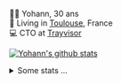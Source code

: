 <p>
  👨🏻 <bold>Yohann</bold>, 30 ans<br/>
  💼 Living in <a href="https://www.google.com/maps?q=toulouse">Toulouse</a>, France<br/>
  💻 CTO at <a href="https://trayvisor.com/">Trayvisor</a><br/>
</p>

<a href="https://github.com/anuraghazra/github-readme-stats"><img align="center" src="https://github-readme-stats-dviw-8taegaswk-yohann84ls-projects.vercel.app//api?username=yohann84L&show_icons=true&include_all_commits=true" alt="Yohann's github stats" /> </a>


<details>
  <summary>Some stats ...</summary><br/>
  

<!--START_SECTION:waka-->
![Code Time](http://img.shields.io/badge/Code%20Time-1%2C330%20hrs%2023%20mins-blue)

![Profile Views](http://img.shields.io/badge/Profile%20Views-0-blue)

**🐱 My GitHub Data** 

> 📦 441.0 kB Used in GitHub's Storage 
 > 
> 🏆 539 Contributions in the Year 2025
 > 
> 🚫 Not Opted to Hire
 > 
> 📜 26 Public Repositories 
 > 
> 🔑 21 Private Repositories 
 > 
**I'm an Early 🐤** 

```text
🌞 Morning                28900 commits       ███████░░░░░░░░░░░░░░░░░░   29.63 % 
🌆 Daytime                56485 commits       ██████████████░░░░░░░░░░░   57.90 % 
🌃 Evening                12010 commits       ███░░░░░░░░░░░░░░░░░░░░░░   12.31 % 
🌙 Night                  154 commits         ░░░░░░░░░░░░░░░░░░░░░░░░░   00.16 % 
```
📅 **I'm Most Productive on Wednesday** 

```text
Monday                   18732 commits       █████░░░░░░░░░░░░░░░░░░░░   19.20 % 
Tuesday                  18314 commits       █████░░░░░░░░░░░░░░░░░░░░   18.77 % 
Wednesday                19904 commits       █████░░░░░░░░░░░░░░░░░░░░   20.40 % 
Thursday                 19721 commits       █████░░░░░░░░░░░░░░░░░░░░   20.22 % 
Friday                   19072 commits       █████░░░░░░░░░░░░░░░░░░░░   19.55 % 
Saturday                 699 commits         ░░░░░░░░░░░░░░░░░░░░░░░░░   00.72 % 
Sunday                   1107 commits        ░░░░░░░░░░░░░░░░░░░░░░░░░   01.13 % 
```


📊 **This Week I Spent My Time On** 

```text
🕑︎ Time Zone: Europe/Paris

💬 Programming Languages: 
HTTP Request             10 hrs 22 mins      ████████████████████████░   94.48 % 
Other                    36 mins             █░░░░░░░░░░░░░░░░░░░░░░░░   05.52 % 

🔥 Editors: 
Zed                      10 hrs 58 mins      █████████████████████████   100.00 % 

💻 Operating System: 
Mac                      10 hrs 58 mins      █████████████████████████   100.00 % 
```

**I Mostly Code in Python** 

```text
Python                   26 repos            ██████████████░░░░░░░░░░░   54.17 % 
Jupyter Notebook         4 repos             ██░░░░░░░░░░░░░░░░░░░░░░░   08.33 % 
JavaScript               3 repos             ██░░░░░░░░░░░░░░░░░░░░░░░   06.25 % 
HTML                     2 repos             █░░░░░░░░░░░░░░░░░░░░░░░░   04.17 % 
Shell                    1 repo              █░░░░░░░░░░░░░░░░░░░░░░░░   02.08 % 
```




 Last Updated on 02/08/2025 00:44:20 UTC
<!--END_SECTION:waka-->
